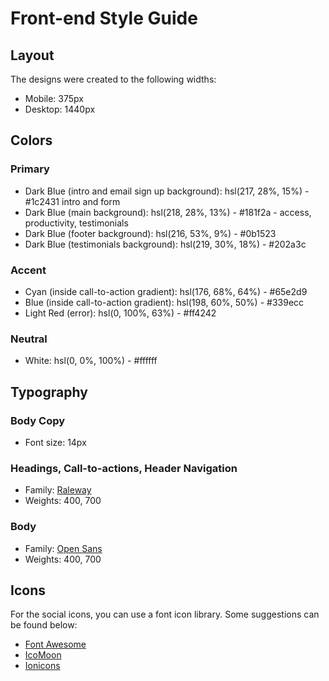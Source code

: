 # Front-end Style Guide

## Layout

The designs were created to the following widths:

- Mobile: 375px
- Desktop: 1440px

## Colors

### Primary

- Dark Blue (intro and email sign up background): hsl(217, 28%, 15%) - #1c2431 intro and form
- Dark Blue (main background): hsl(218, 28%, 13%) - #181f2a - access, productivity, testimonials
- Dark Blue (footer background): hsl(216, 53%, 9%) - #0b1523
- Dark Blue (testimonials background): hsl(219, 30%, 18%) - #202a3c

### Accent

- Cyan (inside call-to-action gradient): hsl(176, 68%, 64%) - #65e2d9
- Blue (inside call-to-action gradient): hsl(198, 60%, 50%) - #339ecc
- Light Red (error): hsl(0, 100%, 63%) - #ff4242

### Neutral

- White: hsl(0, 0%, 100%) - #ffffff

## Typography

### Body Copy

- Font size: 14px

### Headings, Call-to-actions, Header Navigation

- Family: [Raleway](https://fonts.google.com/specimen/Raleway)
- Weights: 400, 700

### Body

- Family: [Open Sans](https://fonts.google.com/specimen/Open+Sans)
- Weights: 400, 700

## Icons

For the social icons, you can use a font icon library. Some suggestions can be found below:

- [Font Awesome](https://fontawesome.com/)
- [IcoMoon](https://icomoon.io/)
- [Ionicons](https://ionicons.com/)